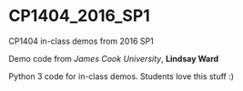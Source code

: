 # CP1404_2016_SP1
CP1404 in-class demos from 2016 SP1

Demo code from *James Cook University*, **Lindsay Ward**

Python 3 code for in-class demos. 
Students love this stuff :)

